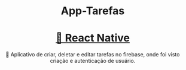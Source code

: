 <h1 align="center">App-Tarefas</h1>

## 

<h1 align="center">
    <a href="https://reactnative.dev/">🔗 React Native</a>
</h1>
<p align="center">🚀 Aplicativo de criar, deletar e editar tarefas no firebase, onde foi visto criação e autenticação de usuário.</p>